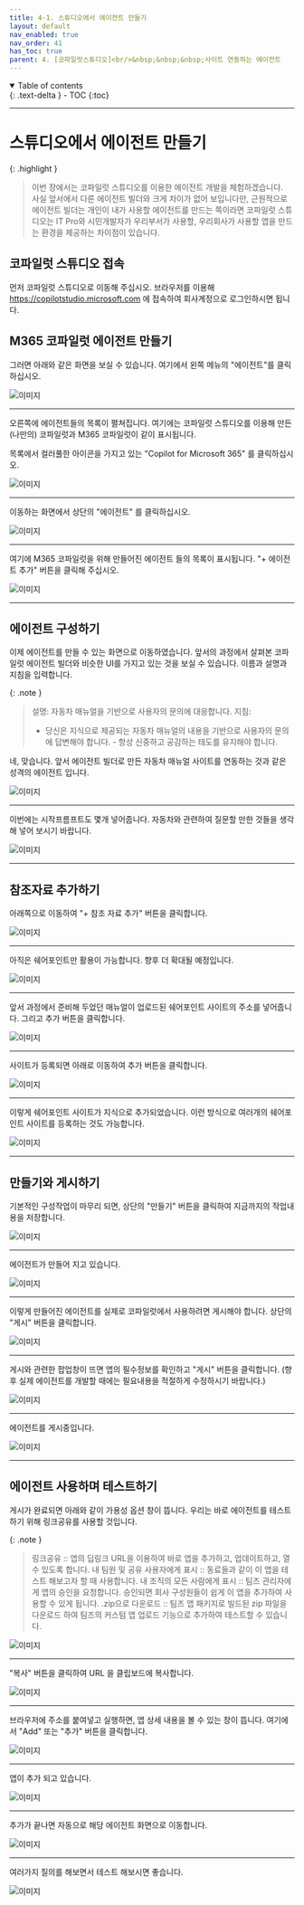 ```yaml
---
title: 4-1. 스튜디오에서 에이전트 만들기
layout: default
nav_enabled: true
nav_order: 41
has_toc: true
parent: 4. [코파일럿스튜디오]<br/>&nbsp;&nbsp;&nbsp;사이트 연동하는 에이전트
---
```


<details open markdown="block">
  <summary>
    Table of contents
  </summary>
  {: .text-delta }
- TOC
{:toc}
</details>

---

# 스튜디오에서 에이전트 만들기

{: .highlight }
> 이번 장에서는 코파일럿 스튜디오를 이용한 에이전트 개발을 체험하겠습니다. <br/>
> 사실 앞서에서 다른 에이전트 빌더와 크게 차이가 없어 보입니다만, 근원적으로 에이전트 빌더는 개인이 내가 사용할 에이전트를 만드는 쪽이라면 코파일럿 스튜디오는 IT Pro와 시민개발자가 우리부서가 사용할, 우리회사가 사용할 앱을 만드는 환경을 제공하는 차이점이 있습니다.

## 코파일럿 스튜디오 접속

먼저 코파일럿 스튜디오로 이동해 주십시오. 브라우저를 이용해 https://copilotstudio.microsoft.com 에 접속하여 회사계정으로 로그인하시면 됩니다. 

## M365 코파일럿 에이전트 만들기

그러면 아래와 같은 화면을 보실 수 있습니다. 여기에서 왼쪽 메뉴의 "에이전트"를 클릭하십시오.

![이미지](../assets/40/41-01.png)

---

오른쪽에 에이전트들의 목록이 펼쳐집니다. 여기에는 코파일럿 스튜디오를 이용해 만든 (나만의) 코파일럿과 M365 코파일럿이 같이 표시됩니다.

목록에서 컬러풀한 아이콘을 가지고 있는 "Copilot for Microsoft 365" 를 클릭하십시오.

![이미지](../assets/40/41-02.png)

---

이동하는 화면에서 상단의 "에이전트" 를 클릭하십시오.

![이미지](../assets/40/41-03.png)

---

여기에 M365 코파일럿을 위해 만들어진 에이전트 들의 목록이 표시됩니다. "+ 에이전트 추가" 버튼을 클릭해 주십시오.

![이미지](../assets/40/41-04.png)

---

## 에이전트 구성하기

이제 에이전트를 만들 수 있는 화면으로 이동하였습니다. 앞서의 과정에서 살펴본 코파일럿 에이전트 빌더와 비슷한 UI를 가지고 있는 것을 보실 수 있습니다.
이름과 설명과 지침을 입력합니다.

{: .note }
> 설명:
> 자동차 매뉴얼을 기반으로 사용자의 문의에 대응합니다.
> 지침:
> - 당신은 지식으로 제공되는 자동차 매뉴얼의 내용을 기반으로 사용자의 문의에 답변해야 합니다. - 항상 신중하고 공감하는 태도를 유지해야 합니다.

네, 맞습니다. 앞서 에이전트 빌더로 만든 자동차 매뉴얼 사이트를 연동하는 것과 같은 성격의 에이전트 입니다.

![이미지](../assets/40/41-05.png)

---

이번에는 시작프름프트도 몇개 넣어줍니다. 자동차와 관련하여 질문할 만한 것들을 생각해 넣어 보시기 바랍니다.

![이미지](../assets/40/41-06.png)

---

## 참조자료 추가하기

아래쪽으로 이동하여 "+ 참조 자료 추가" 버튼을 클릭합니다.

![이미지](../assets/40/41-07.png)

---

아직은 쉐어포인트만 활용이 가능합니다. 향후 더 확대될 예정입니다.

![이미지](../assets/40/41-08.png)

---

앞서 과정에서 준비해 두었던 매뉴얼이 업로드된 쉐어포인트 사이트의 주소를 넣어줍니다. 그리고 추가 버튼을 클릭합니다. 

![이미지](../assets/40/41-09.png)

---

사이트가 등록되면 아래로 이동하여 추가 버튼을 클릭합니다.

![이미지](../assets/40/41-10.png)

---

이렇게 쉐어포인트 사이트가 지식으로 추가되었습니다. 이런 방식으로 여러개의 쉐어포인트 사이트를 등록하는 것도 가능합니다.

![이미지](../assets/40/41-11.png)

---

## 만들기와 게시하기

기본적인 구성작업이 마무리 되면, 상단의 "만들기" 버튼을 클릭하여 지금까지의 작업내용을 저장합니다.

![이미지](../assets/40/41-12.png)

---

에이전트가 만들어 지고 있습니다.

![이미지](../assets/40/41-13.png)

---

이렇게 만들어진 에이전트를 실제로 코파일럿에서 사용하려면 게시해야 합니다. 상단의 "게시" 버튼을 클릭합니다.

![이미지](../assets/40/41-14.png)

---

게시와 관련한 팝업창이 뜨면 앱의 필수정보를 확인하고 "게시" 버튼을 클릭합니다. (향후 실제 에이전트를 개발할 때에는 필요내용을 적절하게 수정하시기 바랍니다.)

![이미지](../assets/40/41-15.png)

---

에이전트를 게시중입니다.

![이미지](../assets/40/41-16.png)

---

## 에이전트 사용하며 테스트하기

게시가 완료되면 아래와 같이 가용성 옵션 창이 뜹니다. 우리는 바로 에이전트를 테스트 하기 위해 링크공유를 사용할 것입니다.

{: .note }
> 링크공유 :: 앱의 딥링크 URL을 이용하여 바로 앱을 추가하고, 업데이트하고, 열 수 있도록 합니다.
> 내 팀원 및 공유 사용자에게 표시 :: 동료들과 같이 이 앱을 테스트 해보고자 할 때 사용합니다.
> 내 조직의 모든 사람에게 표시 :: 팀즈 관리자에게 앱의 승인을 요청합니다. 승인되면 회사 구성원들이 쉽게 이 앱을 추가하여 사용할 수 있게 됩니다.
> .zip으로 다운로드 :: 팀즈 앱 패키지로 빌드된 zip 파일을 다운로드 하여 팀즈의 커스텀 앱 업로드 기능으로 추가하여 테스트할 수 있습니다.

![이미지](../assets/40/41-17.png)

---

"복사" 버튼을 클릭하여 URL 을 클립보드에 복사합니다.

![이미지](../assets/40/41-18.png)

---

브라우저에 주소를 붙여넣고 실행하면, 앱 상세 내용을 볼 수 있는 창이 뜹니다. 여기에서 "Add" 또는 "추가" 버튼을 클릭합니다.

![이미지](../assets/40/41-19.png)

---

앱이 추가 되고 있습니다.

![이미지](../assets/40/41-20.png)

---

추가가 끝나면 자동으로 해당 에이전트 화면으로 이동합니다.

![이미지](../assets/40/41-21.png)

---

여러가지 질의를 해보면서 테스트 해보시면 좋습니다.

![이미지](../assets/40/41-22.png)